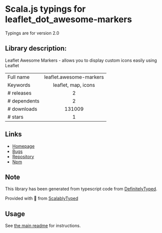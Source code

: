 
# Scala.js typings for leaflet_dot_awesome-markers

Typings are for version 2.0

## Library description:
Leaflet Awesome Markers - allows you to display custom icons easily using Leaflet

|                    |                 |
| ------------------ | :-------------: |
| Full name          | leaflet.awesome-markers |
| Keywords           | leaflet, map, icons |
| # releases         | 2 |
| # dependents       | 2 |
| # downloads        | 131009 |
| # stars            | 1 |

## Links
- [Homepage](https://github.com/sigma-geosistemas/Leaflet.awesome-markers#readme)
- [Bugs](https://github.com/sigma-geosistemas/Leaflet.awesome-markers/issues)
- [Repository](https://github.com/sigma-geosistemas/Leaflet.awesome-markers)
- [Npm](https://www.npmjs.com/package/leaflet.awesome-markers)
    


## Note
This library has been generated from typescript code from [DefinitelyTyped](https://definitelytyped.org).

Provided with :purple_heart: from [ScalablyTyped](https://github.com/oyvindberg/ScalablyTyped)

## Usage
See [the main readme](../../readme.md) for instructions.


